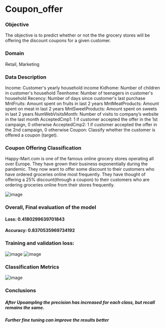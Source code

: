 # Coupon_offer
### **Objective** 
The objective is to predict whether or not the the grocery stores will be offering the discount coupons for a given customer.  
### **Domain** 
Retail, Marketing

### Data Description
Income: Customer's yearly household income
Kidhome: Number of children in customer's household
Teenhome: Number of teenagers in customer's household
Recency: Number of days since customer's last purchase
MntFruits: Amount spent on fruits in last 2 years
MntMeatProducts: Amount spent on meat in last 2 years
MntSweetProducts: Amount spent on sweets in last 2 years
NumWebVisitsMonth: Number of visits to company’s website in the last month
AcceptedCmp1: 1 if customer accepted the offer in the 1st campaign, 0 otherwise
AcceptedCmp2: 1 if customer accepted the offer in the 2nd campaign, 0 otherwise
Coupon: Classify whether the customer is offered a coupon (target).

### Coupon Offering Classification
Happy-Mart.com is one of the famous online grocery stores operating all over Europe. They have grown their business exponentially during the pandemic. They now want to offer some discount to their customers who have ordered groceries online most frequently. They have thought of offering a 25% discount(through a coupon) to their customers who are ordering groceries online from their stores frequently.


![image](https://user-images.githubusercontent.com/92087972/192085713-9da6790d-ecc9-49bf-9628-b419d920a030.png)



### Overall, Final evaluation of the model
#### Loss: 0.4180299639701843
#### Accuracy: 0.8370535969734192
### Training and validation loss:
![image](https://user-images.githubusercontent.com/92087972/192085599-f838efae-f212-4ffc-9e78-36d6b14eb4b1.png)
![image](https://user-images.githubusercontent.com/92087972/192085611-001400f7-8189-4ac4-9980-9e91afe50896.png)


### Classification Metrics
![image](https://user-images.githubusercontent.com/92087972/192085645-4f947481-58ad-45fb-9a8a-896b12fdb855.png)

### Conclusions
##### After Upsampling the precision has increased for each class, but recall remains the same.
##### Further fine tuning can improve the results better
